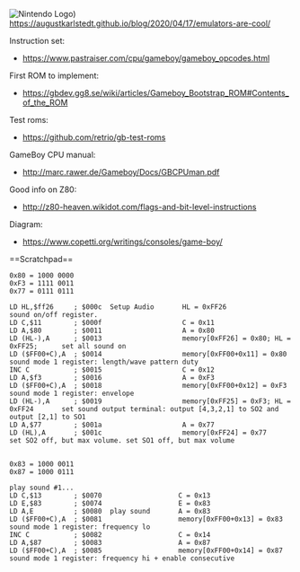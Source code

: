 ![Nintendo Logo)
](https://augustkarlstedt.github.io/wp-content/uploads/2020/04/nintendo.gif)
https://augustkarlstedt.github.io/blog/2020/04/17/emulators-are-cool/

Instruction set:
- https://www.pastraiser.com/cpu/gameboy/gameboy_opcodes.html

First ROM to implement:
- https://gbdev.gg8.se/wiki/articles/Gameboy_Bootstrap_ROM#Contents_of_the_ROM

Test roms:
- https://github.com/retrio/gb-test-roms

GameBoy CPU manual:
- http://marc.rawer.de/Gameboy/Docs/GBCPUman.pdf

Good info on Z80: 
- http://z80-heaven.wikidot.com/flags-and-bit-level-instructions

Diagram:
- https://www.copetti.org/writings/consoles/game-boy/

==Scratchpad==

```
0x80 = 1000 0000
0xF3 = 1111 0011
0x77 = 0111 0111

LD HL,$ff26		; $000c  Setup Audio       HL = 0xFF26            					sound on/off register. 
LD C,$11		; $000f					   C = 0x11
LD A,$80		; $0011                    A = 0x80
LD (HL-),A		; $0013                    memory[0xFF26] = 0x80; HL = 0xFF25;      set all sound on
LD ($FF00+C),A	; $0014                    memory[0xFF00+0x11] = 0x80               sound mode 1 register: length/wave pattern duty
INC C			; $0015                    C = 0x12
LD A,$f3		; $0016                    A = 0xF3
LD ($FF00+C),A	; $0018                    memory[0xFF00+0x12] = 0xF3               sound mode 1 register: envelope
LD (HL-),A		; $0019                    memory[0xFF25] = 0xF3; HL = 0xFF24       set sound output terminal: output [4,3,2,1] to SO2 and output [2,1] to SO1
LD A,$77		; $001a                    A = 0x77
LD (HL),A		; $001c                    memory[0xFF24] = 0x77                    set SO2 off, but max volume. set SO1 off, but max volume


0x83 = 1000 0011
0x87 = 1000 0111

play sound #1...
LD C,$13		; $0070					  C = 0x13
LD E,$83		; $0074					  E = 0x83
LD A,E			; $0080  play sound		  A = 0x83
LD ($FF00+C),A	; $0081            	      memory[0xFF00+0x13] = 0x83			    sound mode 1 register: frequency lo		    
INC C			; $0082					  C = 0x14
LD A,$87		; $0083					  A = 0x87
LD ($FF00+C),A	; $0085					  memory[0xFF00+0x14] = 0x87				sound mode 1 register: frequency hi + enable consecutive

```